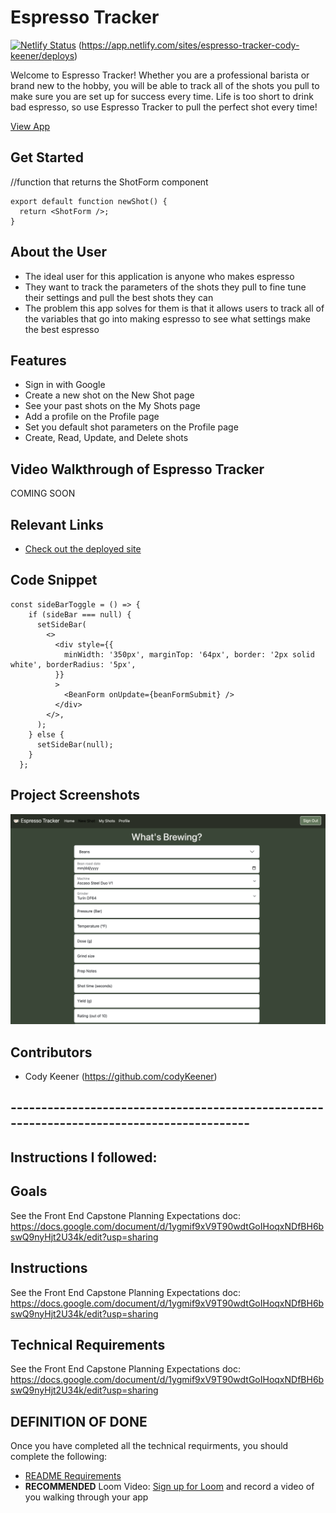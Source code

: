 # Espresso Tracker

[![Netlify Status](https://api.netlify.com/api/v1/badges/53e4bfba-be77-4ecc-9531-19274cd3e8cd/deploy-status)](https://app.netlify.com/sites/espresso-tracker-cody-keener/deploys)
(https://app.netlify.com/sites/espresso-tracker-cody-keener/deploys)

Welcome to Espresso Tracker! Whether you are a professional barista or brand new to the hobby, you will be able to track all of the shots you pull to make sure you are set up for success every time.  Life is too short to drink bad espresso, so use Espresso Tracker to pull the perfect shot every time!

[View App](#https://espresso-tracker-cody-keener.netlify.app)

## Get Started
//function that returns the ShotForm component
```
export default function newShot() {
  return <ShotForm />;
}
```

## About the User
- The ideal user for this application is anyone who makes espresso
- They want to track the parameters of the shots they pull to fine tune their settings and pull the best shots they can
- The problem this app solves for them is that it allows users to track all of the variables that go into making espresso to see what settings make the best espresso

## Features
- Sign in with Google
- Create a new shot on the New Shot page
- See your past shots on the My Shots page
- Add a profile on the Profile page
- Set you default shot parameters on the Profile page
- Create, Read, Update, and Delete shots

## Video Walkthrough of Espresso Tracker
COMING SOON

## Relevant Links
- [Check out the deployed site](https://espresso-tracker-cody-keener.netlify.app/)

## Code Snippet
<!-- //function that displays a sidebar to create a new Bean -->

```
const sideBarToggle = () => {
    if (sideBar === null) {
      setSideBar(
        <>
          <div style={{
            minWidth: '350px', marginTop: '64px', border: '2px solid white', borderRadius: '5px',
          }}
          >
            <BeanForm onUpdate={beanFormSubmit} />
          </div>
        </>,
      );
    } else {
      setSideBar(null);
    }
  };
```

## Project Screenshots
<img width="1148" alt="Screenshot of the Espresso Tracker Shot Form" src="public/espresso-tracker-shot-form.png">

## Contributors
- Cody Keener (https://github.com/codyKeener)

## ------------------------------------------------------------------------------------------ ##

## Instructions I followed:

## Goals
See the Front End Capstone Planning Expectations doc: https://docs.google.com/document/d/1ygmif9xV9T90wdtGoIHoqxNDfBH6bswQ9nyHjt2U34k/edit?usp=sharing

## Instructions
See the Front End Capstone Planning Expectations doc: https://docs.google.com/document/d/1ygmif9xV9T90wdtGoIHoqxNDfBH6bswQ9nyHjt2U34k/edit?usp=sharing


<!-- [See Demo](https://drt-sortinghat.netlify.app/)
 -->
## Technical Requirements
See the Front End Capstone Planning Expectations doc: https://docs.google.com/document/d/1ygmif9xV9T90wdtGoIHoqxNDfBH6bswQ9nyHjt2U34k/edit?usp=sharing

## DEFINITION OF DONE
Once you have completed all the technical requirments, you should complete the following:
- [README Requirements](https://github.com/orgs/nss-evening-web-development/discussions/13)
- **RECOMMENDED** Loom Video: [Sign up for Loom](https://www.loom.com/signup) and record a video of you walking through your app
